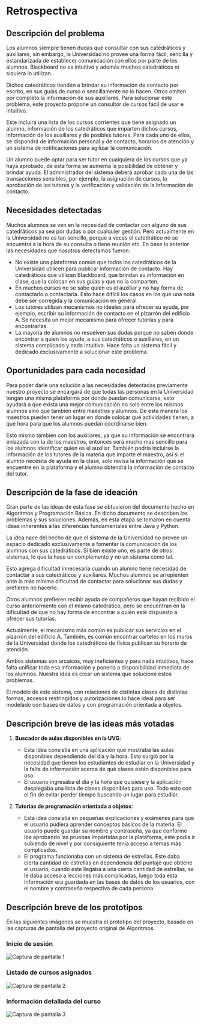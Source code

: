 # Retrospectiva

## Descripción del problema

Los alumnos siempre tienen dudas que consultar con sus catedráticos y auxiliares, sin
embargo, la Universidad no provee una forma fácil, sencilla y estandarizada de establecer
comunicación con ellos por parte de los alumnos. Blackboard no es intuitivo y además
muchos catedráticos ni siquiera lo utilizan.

Dichos catedráticos tienden a brindar su información de contacto por escrito, en sus guías
de curso o sencillamente no lo hacen. Otros omiten por completo la información de sus
auxiliares. Para solucionar este problema, este proyecto propone un consultor de cursos
fácil de usar e intuitivo.

Este incluirá una lista de los cursos corrientes que tiene asignado un alumno, información
de los catedráticos que imparten dichos cursos, información de los auxiliares y de
posibles tutores. Para cada uno de ellos, se dispondrá de información personal y de
contacto, horarios de atención y un sistema de notificaciones para agilizar la
comunicación.

Un alumno puede optar para ser tutor en cualquiera de los cursos que ya haya aprobado, de
esta forma se aumenta la posibilidad de obtener y brindar ayuda. El administrador del
sistema deberá aprobar cada una de las transacciones sensibles, por ejemplo, la asignación
de cursos, la aprobación de los tutores y la verificación y validación de la información
de contacto.

## Necesidades detectadas

Muchos alumnos se ven en la necesidad de contactar con alguno de sus catedráticos ya sea
por dudas o por cualquier gestión. Pero actualmente en la Universidad no es tan sencillo,
porque a veces el catedrático no se encuentra a la hora de su consulta o tiene reunión
etc. En base lo anterior las necesidades que nosotros detectamos fueron:

   * No existe una plataforma común que todos los catedráticos de la Universidad utilicen
para publicar información de contacto. Hay catedráticos que utilizan Blackboard, que
brindan su información en clase, que la colocan en sus guías y que no la comparten.
   * En muchos cursos no se sabe quien es el auxiliar y no hay forma de contactarlo o
contactarla. Esto hace difícil los casos en los que una nota debe ser corregida y la
comunicación en general.
   * Los tutores utilizan mecanismos no ideales para ofrecer su ayuda, por ejemplo,
escribir su información de contacto en el pizarrón del edificio A. Se necesita un mejor
mecanismo para ofrecer tutorías y para encontrarlas.
   * La mayoría de alumnos no resuelven sus dudas porque no saben donde encontrar a quien
los ayude, a sus catedráticos o auxiliares, en un sistema complicado y nada intuitivo.
Hace falta un sistema fácil y dedicado exclusivamente a solucionar este problema.

## Oportunidades para cada necesidad

Para poder darle una solución a las necesidades detectadas previamente nuestro proyecto se
encargará de que todas las personas en la Universidad tengan una misma plataforma por
donde puedan comunicarse, esto ayudará a que exista una mejor comunicación no solo entre
los mismos alumnos sino que también entre maestros y alumnos. De esta manera los maestros
pueden tener un lugar en donde colocar qué actividades tienen, a qué hora para que los
alumnos puedan coordinarse bien.

Esto mismo también con los auxiliares, ya que su información se encontrará enlazada con la
de los maestros, entonces será mucho mas sencillo para los alumnos identificar quien es el
auxiliar. También podría incluirse la información de los tutores de la materia que imparte
el maestro, así si el alumno necesita de ayuda en la clase, solo revisa la información que
se encuentre en la plataforma y el alumno obtendrá la información de contacto del tutor.

## Descripción de la fase de ideación

Gran parte de las ideas de esta fase se obtuvieron del documento hecho en Algoritmos y
Programación Básica. En dicho documento se describen los problemas y sus soluciones.
Además, en esta etapa se tomaron en cuenta ideas inherentes a las diferencias
fundamentales entre Java y Python.

La idea nace del hecho de que el sistema de la Universidad no provee un espacio dedicado
exclusivamente a fomentar la comunicación de los alumnos con sus catedráticos. Si bien
existe uno, es parte de otros sistemas, lo que la hace un complemento y no un sistema como
tal.

Esto agrega dificultad innecesaria cuando un alumno tiene necesidad de contactar a sus
catedráticos y auxiliares. Muchos alumnos se arrepienten ante la más mínima dificultad de
contactar para solucionar sus dudas y prefieren no hacerlo.

Otros alumnos prefieren recibir ayuda de compañeros que hayan recibido el curso
anteriormente con el mismo catedrático, pero se encuentran en la dificultad de que no hay
forma de encontrar a quién esté dispuesto a ofrecer sus tutorías.

Actualmente, el mecanismo más común es publicar sus servicios en el pizarrón del edificio
A. También, es común encontrar carteles en los muros de la Universidad donde los
catedráticos de física publican su horario de atención.

Ambos sistemas son arcaicos, muy ineficientes y para nada intuitivos, hace falta unificar
toda esa información y ponerla a disponibilidad inmediata de los alumnos. Nuestra idea es
crear un sistema que solucione estos problemas.

El modelo de este sistema, con relaciones de distintas clases de distintas formas, accesos
restringidos y autorizaciones lo hace ideal para ser modelado con bases de datos y con
programación orientada a objetos.

## Descripción breve de las ideas más votadas

1. **Buscador de aulas disponibles en la UVG**:

    * Esta idea consistía en una aplicación que mostraba las aulas disponibles dependiendo
del día y la hora. Esto surgió por la necesidad que tienen los estudiantes de estudiar en
la Universidad y la falta de información acerca de qué clases están disponibles para uso.
    * El usuario ingresaba el día y la hora que quisiese y la aplicación desplegaba una
lista de clases disponibles para uso. Todo esto con el fin de evitar perder tiempo
buscando un lugar para estudiar.

2. **Tutorías de programación orientada a objetos**:
    * Esta idea consistía en pequeñas explicaciones y exámenes para que el usuario pudiera
aprender conceptos básicos de la materia. El usuario puede guardar su nombre y contraseña,
ya que conforme iba aprobando las pruebas impartidas por la plataforma, este podía ir
subiendo de nivel y por consiguiente tenía acceso a temas más complicados.
    * El programa funcionaba con un sistema de estrellas. Este daba cierta cantidad de
estrellas en dependencia del puntaje que obtiene el usuario, cuando este llegaba a una
cierta cantidad de estrellas, se le daba acceso a lecciones más complicadas, luego toda
esta información era guardada en las bases de datos de los usuarios, con el nombre y
contraseña respectiva de cada persona

## Descripción breve de los prototipos

En las siguientes imágenes se muestra el prototipo del proyecto, basado en las capturas de
pantalla del proyecto original de Algoritmos.

### Inicio de sesión
![Captura de pantalla 1](https://raw.githubusercontent.com/NoTengoBattery/Proyecto_POO/master/doc/PROT1-1.png)

### Listado de cursos asignados
![Captura de pantalla 2](https://raw.githubusercontent.com/NoTengoBattery/Proyecto_POO/master/doc/PROT1-2.png)

### Información detallada del curso
![Captura de pantalla 3](https://raw.githubusercontent.com/NoTengoBattery/Proyecto_POO/master/doc/PROT1-3.png)
